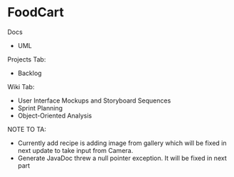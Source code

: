 # FoodCart

Docs
- UML

Projects Tab:
- Backlog

Wiki Tab:
- User Interface Mockups and Storyboard Sequences
- Sprint Planning
- Object-Oriented Analysis

NOTE TO TA:
- Currently add recipe is adding image from gallery which will be fixed in next update to take input from Camera. 
- Generate JavaDoc threw a null pointer exception. It will be fixed in next part
